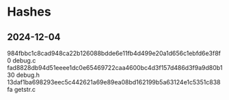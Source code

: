 # Hashes

## 2024-12-04

984fbbc1c8cad948ca22b126088bdde6e11fb4d499e20a1d656c1ebfd6e3f8f0  debug.c
fad8828db94d51eeee1dc0e65469722caa4600bc4d3f157d486d3f9a9d80b130  debug.h
13daf1ba698293eec5c442621a69e89ea08bd162199b5a63124e1c5351c838fa  getstr.c
